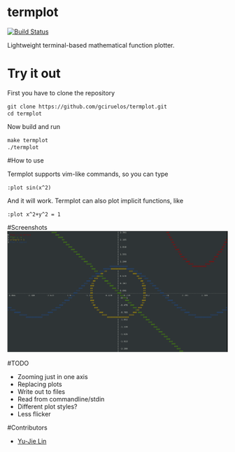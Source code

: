 # termplot
[![Build Status](https://travis-ci.org/gciruelos/termplot.svg?branch=master)](https://travis-ci.org/gciruelos/termplot)

Lightweight terminal-based mathematical function plotter.

# Try it out

First you have to clone the repository

    git clone https://github.com/gciruelos/termplot.git
    cd termplot

Now build and run

    make termplot
    ./termplot

#How to use

Termplot supports vim-like commands, so you can type
    
    :plot sin(x^2)

And it will work. Termplot can also plot implicit functions, like

    :plot x^2+y^2 = 1

#Screenshots
![![Scren](https://raw.githubusercontent.com/gciruelos/termplot/master/img/screen1.png)](img/screen1.png "Screenshot")

#TODO

* Zooming just in one axis
* Replacing plots
* Write out to files
* Read from commandline/stdin
* Different plot styles?
* Less flicker

#Contributors

* [Yu-Jie Lin](https://github.com/livibetter)


